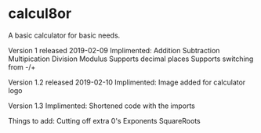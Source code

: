 # calcul8or
A basic calculator for basic needs.

Version 1 released 2019-02-09
Implimented:
Addition
Subtraction
Multipication
Division 
Modulus
Supports decimal places
Supports switching from -/+

Version 1.2 released 2019-02-10
Implimented:
Image added for calculator logo

Version 1.3
Implimented:
Shortened code with the imports

Things to add:
Cutting off extra 0's
Exponents
SquareRoots
